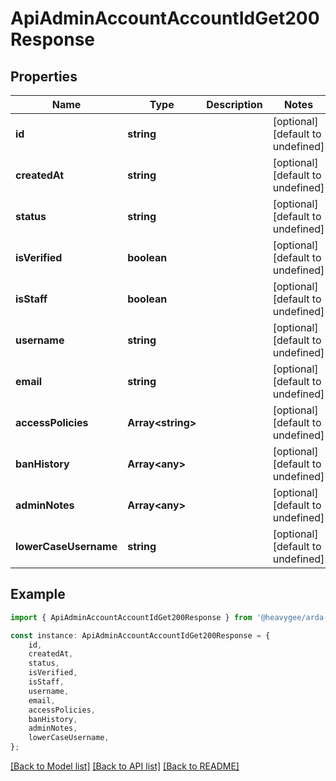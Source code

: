 # ApiAdminAccountAccountIdGet200Response


## Properties

Name | Type | Description | Notes
------------ | ------------- | ------------- | -------------
**id** | **string** |  | [optional] [default to undefined]
**createdAt** | **string** |  | [optional] [default to undefined]
**status** | **string** |  | [optional] [default to undefined]
**isVerified** | **boolean** |  | [optional] [default to undefined]
**isStaff** | **boolean** |  | [optional] [default to undefined]
**username** | **string** |  | [optional] [default to undefined]
**email** | **string** |  | [optional] [default to undefined]
**accessPolicies** | **Array&lt;string&gt;** |  | [optional] [default to undefined]
**banHistory** | **Array&lt;any&gt;** |  | [optional] [default to undefined]
**adminNotes** | **Array&lt;any&gt;** |  | [optional] [default to undefined]
**lowerCaseUsername** | **string** |  | [optional] [default to undefined]

## Example

```typescript
import { ApiAdminAccountAccountIdGet200Response } from '@heavygee/arda-api-sdk';

const instance: ApiAdminAccountAccountIdGet200Response = {
    id,
    createdAt,
    status,
    isVerified,
    isStaff,
    username,
    email,
    accessPolicies,
    banHistory,
    adminNotes,
    lowerCaseUsername,
};
```

[[Back to Model list]](../README.md#documentation-for-models) [[Back to API list]](../README.md#documentation-for-api-endpoints) [[Back to README]](../README.md)
